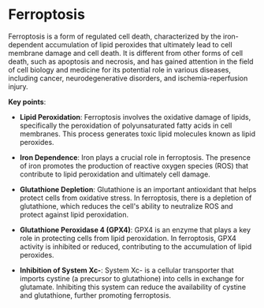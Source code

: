 # Ferroptosis

Ferroptosis is a form of regulated cell death, characterized by the iron-dependent accumulation of lipid peroxides that ultimately lead to cell membrane damage and cell death. It is different from other forms of cell death, such as apoptosis and necrosis, and has gained attention in the field of cell biology and medicine for its potential role in various diseases, including cancer, neurodegenerative disorders, and ischemia-reperfusion injury.

**Key points**:

* **Lipid Peroxidation**: Ferroptosis involves the oxidative damage of lipids, specifically the peroxidation of polyunsaturated fatty acids in cell membranes. This process generates toxic lipid molecules known as lipid peroxides.

* **Iron Dependence**: Iron plays a crucial role in ferroptosis. The presence of iron promotes the production of reactive oxygen species (ROS) that contribute to lipid peroxidation and ultimately cell damage.

* **Glutathione Depletion**: Glutathione is an important antioxidant that helps protect cells from oxidative stress. In ferroptosis, there is a depletion of glutathione, which reduces the cell's ability to neutralize ROS and protect against lipid peroxidation.

* **Glutathione Peroxidase 4 (GPX4)**: GPX4 is an enzyme that plays a key role in protecting cells from lipid peroxidation. In ferroptosis, GPX4 activity is inhibited or reduced, contributing to the accumulation of lipid peroxides.

* **Inhibition of System Xc-**: System Xc- is a cellular transporter that imports cystine (a precursor to glutathione) into cells in exchange for glutamate. Inhibiting this system can reduce the availability of cystine and glutathione, further promoting ferroptosis.
